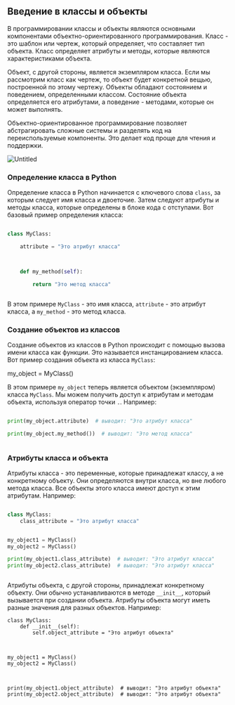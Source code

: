 
## Введение в классы и объекты

В программировании классы и объекты являются основными компонентами объектно-ориентированного программирования. Класс - это шаблон или чертеж, который определяет, что составляет тип объекта. Класс определяет атрибуты и методы, которые являются характеристиками объекта.

Объект, с другой стороны, является экземпляром класса. Если мы рассмотрим класс как чертеж, то объект будет конкретной вещью, построенной по этому чертежу. Объекты обладают состоянием и поведением, определенными классом. Состояние объекта определяется его атрибутами, а поведение - методами, которые он может выполнять.

Объектно-ориентированное программирование позволяет абстрагировать сложные системы и разделять код на переиспользуемые компоненты. Это делает код проще для чтения и поддержки.

![Untitled](https://prod-files-secure.s3.us-west-2.amazonaws.com/f2c2ef43-0877-4a11-be34-085bc9781067/f5a38d94-06db-462d-9166-8196b00b920e/Untitled.png)



### Определение класса в Python

Определение класса в Python начинается с ключевого слова `class`, за которым следует имя класса и двоеточие. Затем следуют атрибуты и методы класса, которые определены в блоке кода с отступами. Вот базовый пример определения класса:



```python

class MyClass:

    attribute = "Это атрибут класса"



    def my_method(self):

        return "Это метод класса"



```



В этом примере `MyClass` - это имя класса, `attribute` - это атрибут класса, а `my_method` - это метод класса.



### Создание объектов из классов



Создание объектов из классов в Python происходит с помощью вызова имени класса как функции. Это называется инстанцированием класса. Вот пример создания объекта из класса `MyClass`:

my_object = MyClass()

В этом примере `my_object` теперь является объектом (экземпляром) класса `MyClass`. Мы можем получить доступ к атрибутам и методам объекта, используя оператор точки `.`. Например:



```python

print(my_object.attribute)  # выводит: "Это атрибут класса"

print(my_object.my_method())  # выводит: "Это метод класса"



```



### Атрибуты класса и объекта



Атрибуты класса - это переменные, которые принадлежат классу, а не конкретному объекту. Они определяются внутри класса, но вне любого метода класса. Все объекты этого класса имеют доступ к этим атрибутам. Например:
```python

class MyClass:
    class_attribute = "Это атрибут класса"


my_object1 = MyClass()
my_object2 = MyClass()

print(my_object1.class_attribute)  # выводит: "Это атрибут класса"
print(my_object2.class_attribute)  # выводит: "Это атрибут класса"



```



Атрибуты объекта, с другой стороны, принадлежат конкретному объекту. Они обычно устанавливаются в методе `__init__`, который вызывается при создании объекта. Атрибуты объекта могут иметь разные значения для разных объектов. Например:
```
class MyClass:
    def __init__(self):
        self.object_attribute = "Это атрибут объекта"



my_object1 = MyClass()
my_object2 = MyClass()



print(my_object1.object_attribute)  # выводит: "Это атрибут объекта"
print(my_object2.object_attribute)  # выводит: "Это атрибут объекта"
```
